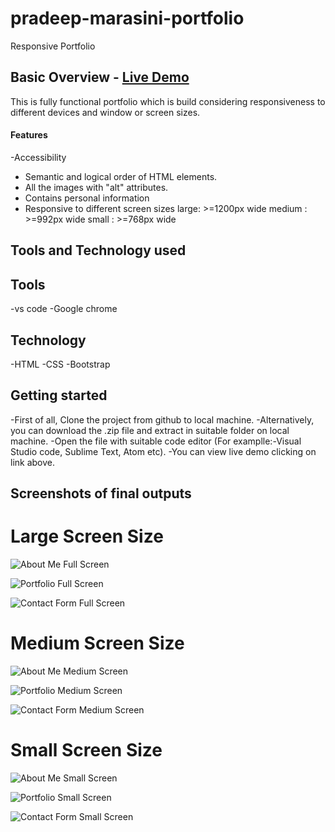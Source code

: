 # pradeep-marasini-portfolio
Responsive Portfolio


## Basic Overview - [Live Demo](https://marasinipradeep.github.io/pradeep-marasini-portfolio/)

This is fully functional  portfolio which is build considering responsiveness to different devices and window or screen sizes.

#### Features

-Accessibility
- Semantic and logical order of HTML elements.
- All the images with "alt" attributes.
- Contains personal information
- Responsive to different screen sizes
 large: >=1200px wide
 medium : >=992px wide
 small : >=768px wide

## Tools and Technology used

Tools
-----------
-vs code
-Google chrome

Technology
------------
-HTML
-CSS
-Bootstrap


## Getting started

-First of all, Clone the project from github to local machine.
-Alternatively, you can download the .zip file and extract in suitable folder on local machine. 
-Open the file with suitable code editor (For examplle:-Visual Studio code, Sublime Text, Atom etc).
-You can view live demo clicking on link above.

## Screenshots of final outputs

# Large Screen Size 

![About Me Full Screen](asset/images/screenshot/largeAbout.png)

![Portfolio Full Screen](asset/images/screenshot/largePortfolio.png)

![Contact Form Full Screen](asset/images/screenshot/largeContactUs.png)


# Medium Screen Size
![About Me Medium Screen](asset/images/screenshot/mediumAboutMe.png)

![Portfolio Medium Screen](asset/images/screenshot/mediumPortfolio.png)

![Contact Form Medium Screen](asset/images/screenshot/mediumContactForm.png)


# Small Screen Size
![About Me Small Screen](asset/images/screenshot/smallAboutMe.png)

![Portfolio Small Screen](asset/images/screenshot/smallPortfolio.png)

![Contact Form Small Screen](asset/images/screenshot/smallContactUs.png)
